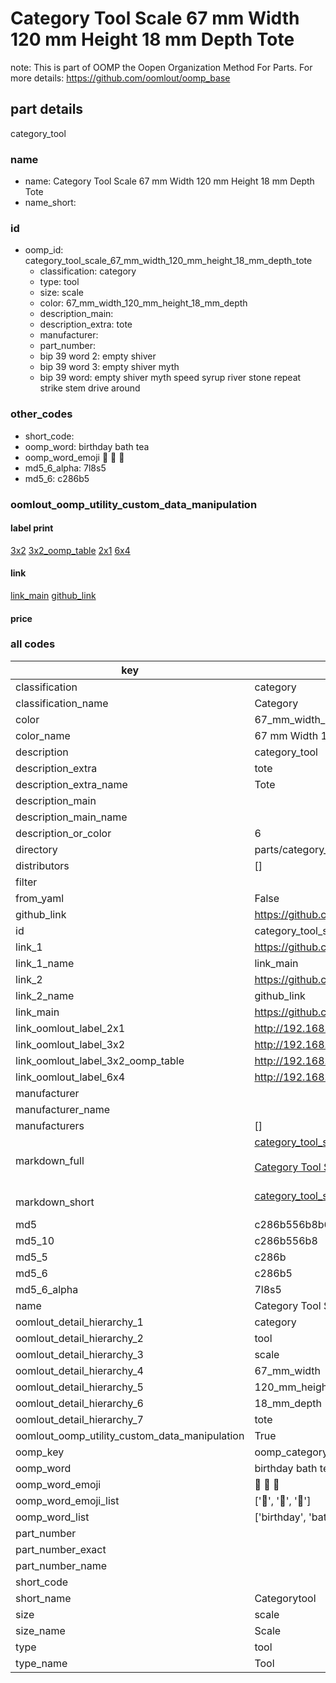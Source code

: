 # Category Tool Scale 67 mm Width 120 mm Height 18 mm Depth Tote  

note: This is part of OOMP the Oopen Organization Method For Parts. For more details: https://github.com/oomlout/oomp_base

##  part details



category_tool

### name
* name: Category Tool Scale 67 mm Width 120 mm Height 18 mm Depth Tote
* name_short: 
### id
* oomp_id: category_tool_scale_67_mm_width_120_mm_height_18_mm_depth_tote
  * classification: category
  * type: tool
  * size: scale
  * color: 67_mm_width_120_mm_height_18_mm_depth
  * description_main: 
  * description_extra: tote
  * manufacturer: 
  * part_number: 
  * bip 39 word 2: empty shiver
  * bip 39 word 3: empty shiver myth
  * bip 39 word: empty shiver myth speed syrup river stone repeat strike stem drive around

### other_codes
* short_code: 
* oomp_word: birthday bath tea
* oomp_word_emoji :birthday: :bath: :tea:
* md5_6_alpha: 7l8s5
* md5_6: c286b5






### oomlout_oomp_utility_custom_data_manipulation
#### label print
[3x2](http://192.168.1.245:1112/?label=oomp%207l8s5)
[3x2_oomp_table](http://192.168.1.107:1112/?label=oomp%207l8s5)
[2x1](http://192.168.1.242:1112/?label=oomp%207l8s5)
[6x4](http://192.168.1.55:1112/?label=oomp%207l8s5)    

#### link

[link_main](https://github.com/oomlout/oomlout_oomp_current_version_messy/tree/main/parts/category_tool_scale_67_mm_width_120_mm_height_18_mm_depth_tote) [github_link](https://github.com/oomlout/oomlout_oomp_part_src/tree/main/parts/category_tool_scale_67_mm_width_120_mm_height_18_mm_depth_tote)                             

#### price







### all codes 
| key | value |  
| --- | --- |  
| classification | category |  
| classification_name | Category |  
| color | 67_mm_width_120_mm_height_18_mm_depth |  
| color_name | 67 mm Width 120 mm Height 18 mm Depth |  
| description | category_tool |  
| description_extra | tote |  
| description_extra_name | Tote |  
| description_main |  |  
| description_main_name |  |  
| description_or_color | 6  |  
| directory | parts/category_tool_scale_67_mm_width_120_mm_height_18_mm_depth_tote |  
| distributors | [] |  
| filter |  |  
| from_yaml | False |  
| github_link | https://github.com/oomlout/oomlout_oomp_part_src/tree/main/parts/category_tool_scale_67_mm_width_120_mm_height_18_mm_depth_tote |  
| id | category_tool_scale_67_mm_width_120_mm_height_18_mm_depth_tote |  
| link_1 | https://github.com/oomlout/oomlout_oomp_current_version_messy/tree/main/parts/category_tool_scale_67_mm_width_120_mm_height_18_mm_depth_tote |  
| link_1_name | link_main |  
| link_2 | https://github.com/oomlout/oomlout_oomp_part_src/tree/main/parts/category_tool_scale_67_mm_width_120_mm_height_18_mm_depth_tote |  
| link_2_name | github_link |  
| link_main | https://github.com/oomlout/oomlout_oomp_current_version_messy/tree/main/parts/category_tool_scale_67_mm_width_120_mm_height_18_mm_depth_tote |  
| link_oomlout_label_2x1 | http://192.168.1.242:1112/?label=oomp%207l8s5 |  
| link_oomlout_label_3x2 | http://192.168.1.245:1112/?label=oomp%207l8s5 |  
| link_oomlout_label_3x2_oomp_table | http://192.168.1.107:1112/?label=oomp%207l8s5 |  
| link_oomlout_label_6x4 | http://192.168.1.55:1112/?label=oomp%207l8s5 |  
| manufacturer |  |  
| manufacturer_name |  |  
| manufacturers | [] |  
| markdown_full | [category_tool_scale_67_mm_width_120_mm_height_18_mm_depth_tote](https://github.com/oomlout/oomlout_oomp_current_version_messy/tree/main/parts/category_tool_scale_67_mm_width_120_mm_height_18_mm_depth_tote)<br>[](https://github.com/oomlout/oomlout_oomp_current_version_messy/tree/main/parts/category_tool_scale_67_mm_width_120_mm_height_18_mm_depth_tote)<br>[Category Tool Scale 67 Mm Width 120 Mm Height 18 Mm Depth Tote](https://github.com/oomlout/oomlout_oomp_current_version_messy/tree/main/parts/category_tool_scale_67_mm_width_120_mm_height_18_mm_depth_tote)<br><br> |  
| markdown_short | [category_tool_scale_67_mm_width_120_mm_height_18_mm_depth_tote](https://github.com/oomlout/oomlout_oomp_current_version_messy/tree/main/parts/category_tool_scale_67_mm_width_120_mm_height_18_mm_depth_tote)<br><br> |  
| md5 | c286b556b8b6bacaeb6e5d1125318a49 |  
| md5_10 | c286b556b8 |  
| md5_5 | c286b |  
| md5_6 | c286b5 |  
| md5_6_alpha | 7l8s5 |  
| name | Category Tool Scale 67 mm Width 120 mm Height 18 mm Depth Tote |  
| oomlout_detail_hierarchy_1 | category |  
| oomlout_detail_hierarchy_2 | tool |  
| oomlout_detail_hierarchy_3 | scale |  
| oomlout_detail_hierarchy_4 | 67_mm_width |  
| oomlout_detail_hierarchy_5 | 120_mm_height |  
| oomlout_detail_hierarchy_6 | 18_mm_depth |  
| oomlout_detail_hierarchy_7 | tote |  
| oomlout_oomp_utility_custom_data_manipulation | True |  
| oomp_key | oomp_category_tool_scale_67_mm_width_120_mm_height_18_mm_depth_tote |  
| oomp_word | birthday bath tea |  
| oomp_word_emoji | :birthday: :bath: :tea: |  
| oomp_word_emoji_list | [':birthday:', ':bath:', ':tea:'] |  
| oomp_word_list | ['birthday', 'bath', 'tea'] |  
| part_number |  |  
| part_number_exact |  |  
| part_number_name |  |  
| short_code |  |  
| short_name | Categorytool |  
| size | scale |  
| size_name | Scale |  
| type | tool |  
| type_name | Tool |  
